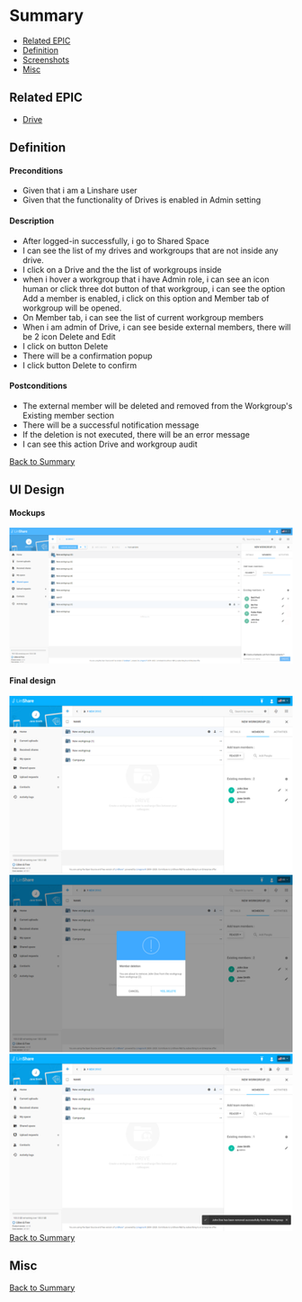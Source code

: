 # Summary

* [Related EPIC](#related-epic)
* [Definition](#definition)
* [Screenshots](#screenshots)
* [Misc](#misc)

## Related EPIC

* [Drive](./README.md)

## Definition

#### Preconditions
* Given that i am a Linshare user
* Given that the functionality of Drives is enabled in Admin setting
#### Description
* After logged-in successfully, i go to Shared Space
* I can see the list of my drives and workgroups that are not inside any drive.
* I click on a Drive and the the list of workgroups inside
* when i hover a workgroup that i have Admin role, i can see an icon human or click three dot button of that workgroup, i can see the option Add a member is enabled, i click on this option and Member tab of workgroup will be opened. 
*  On Member tab, i can see the list of current workgroup members
*  When i am admin of Drive, i can see beside external members, there will be 2 icon Delete and Edit 
*  I click on button Delete 
*  There will be a confirmation popup
*  I click button Delete to confirm
#### Postconditions
*  The external member will be deleted and removed from the Workgroup's Existing member section
*  There will be a successful notification message
*  If the deletion is not executed, there will be an error message 
*  I can see this action Drive and workgroup audit 

[Back to Summary](#summary)

## UI Design

#### Mockups
![story12](./mockups/12.1.png)
#### Final design
![story12](./design/12.1.png)
![story12](./design/12.2.png)
![story12](./design/12.3.png)
[Back to Summary](#summary)
## Misc

[Back to Summary](#summary)
